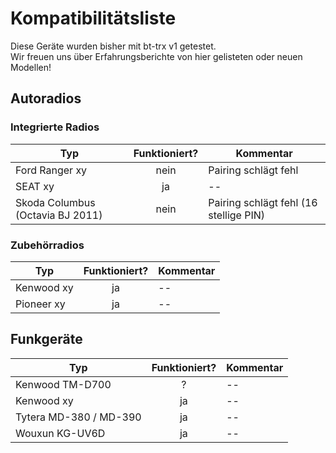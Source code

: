 # Kompatibilitätsliste

Diese Geräte wurden bisher mit bt-trx v1 getestet.  
Wir freuen uns über Erfahrungsberichte von hier gelisteten oder neuen Modellen!

## Autoradios

### Integrierte Radios

| Typ                      | Funktioniert? | Kommentar |
|--------------------------|:-------------:|-----------|
| Ford Ranger xy           | nein          | Pairing schlägt fehl |
| SEAT xy                  | ja            | -- | 
| Skoda Columbus (Octavia BJ 2011) | nein  | Pairing schlägt fehl (16 stellige PIN) |

### Zubehörradios

| Typ                      | Funktioniert? | Kommentar |
|--------------------------|:-------------:|-----------|
| Kenwood xy               | ja            | -- |
| Pioneer xy               | ja            | -- |

## Funkgeräte

| Typ                      | Funktioniert? | Kommentar |
|--------------------------|:-------------:|-----------|
| Kenwood TM-D700          | ?             | -- |
| Kenwood xy               | ja            | -- |
| Tytera MD-380 / MD-390   | ja            | -- |
| Wouxun KG-UV6D           | ja            | -- | 
